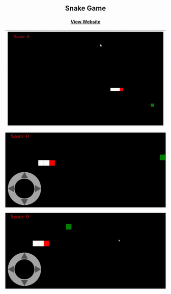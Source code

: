 ## <p align="center"> Snake Game </p>

#### <p align="center"> [View Website](https://zukahai.github.io/H5-canvas) </p>
[<p align="center"> <img src="https://github.com/zukahai/HaiZuka/blob/master/Images/HTML5-Canvas/Snake.gif" alt="web" /> </p>](https://zukahai.github.io/H5-canvas)
[<p align="center"> <img src="https://github.com/zukahai/HaiZuka/blob/master/Images/HTML5-Canvas/Snake2.gif" alt="web" /> </p>](https://zukahai.github.io/H5-canvas)
[<p align="center"> <img src="https://github.com/zukahai/HaiZuka/blob/master/Images/HTML5-Canvas/Snake3.gif" alt="web" /> </p>](https://zukahai.github.io/H5-canvas)
